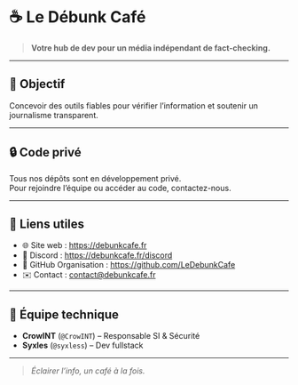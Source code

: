 # ☕ Le Débunk Café

> **Votre hub de dev pour un média indépendant de fact-checking.**

---

## 🎯 Objectif

Concevoir des outils fiables pour vérifier l’information et soutenir un journalisme transparent.

---

## 🔒 Code privé

Tous nos dépôts sont en développement privé.  
Pour rejoindre l’équipe ou accéder au code, contactez-nous.

---

## 🔗 Liens utiles

- 🌐 Site web : https://debunkcafe.fr  
- 💬 Discord : https://debunkcafe.fr/discord  
- 🐙 GitHub Organisation : https://github.com/LeDebunkCafe  
- ✉️ Contact : contact@debunkcafe.fr  

---

## 🤝 Équipe technique

- **CrowINT** (`@CrowINT`) – Responsable SI & Sécurité 
- **Syxles** (`@syxless`) – Dev fullstack

---

> *Éclairer l’info, un café à la fois.*  
